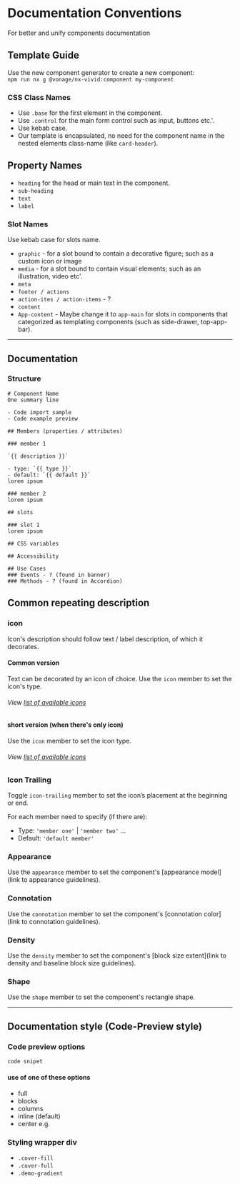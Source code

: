 # Documentation Conventions

For better and unify components documentation

## Template Guide

Use the new component generator to create a new component:  
`npm run nx g @vonage/nx-vivid:component my-component`

### CSS Class Names

- Use `.base` for the first element in the component.
- Use `.control` for the main form control such as input, buttons etc.'.
- Use kebab case.
- Our template is encapsulated, no need for the component name in the nested elements class-name (like `card-header`).

## Property Names

- `heading` for the head or main text in the component.
- `sub-heading`
- `text`
- `label`

### Slot Names

Use kebab case for slots name.

- `graphic` - for a slot bound to contain a decorative figure; such as a custom icon or image
- `media` - for a slot bound to contain visual elements; such as an illustration, video etc'.
- `meta`
- `footer / actions`
- `action-ites / action-items` - ?
- `content`
- `App-content` - Maybe change it to `app-main` for slots in components that categorized as templating components (such as side-drawer, top-app-bar).

<hr>

## Documentation

### Structure

```
# Component Name
One summary line

- Code import sample
- Code example preview 

## Members (properties / attributes)

### member 1

`{{ description }}`

- type: `{{ type }}`
- default: `{{ default }}`
lorem ipsum

### member 2
lorem ipsum

## slots

### slot 1
lorem ipsum

## CSS variables

## Accessibility

## Use Cases
### Events - ? (found in banner)
### Methods - ? (found in Accordion)
```

## Common repeating description

### icon

Icon's description should follow text / label description, of which it decorates.

#### Common version

Text can be decorated by an icon of choice. Use the `icon` member to set the icon's type.

###### View [list of available icons](https://icons.vivid.vonage.com)

#### short version (when there's only icon)

Use the `icon` member to set the icon type.

###### View [list of available icons](https://icons.vivid.vonage.com)

### Icon Trailing

Toggle `icon-trailing` member to set the icon’s placement at the beginning or end.

For each member need to specify (if there are):

- Type: `'member one'` | `'member two'` ...
- Default: `'default member'`

### Appearance

Use the `appearance` member to set the component's [appearance model](link to appearance guidelines).

### Connotation

Use the `connotation` member to set the component's [connotation color](link to connotation guidelines).

### Density

Use the `density` member to set the component's [block size extent](link to density and baseline block size guidelines).

### Shape

Use the `shape` member to set the component's rectangle shape.

<hr>

## Documentation style (Code-Preview style)

### Code preview options

```html preview blocks
code snipet
```

#### use of one of these options

- full
- blocks
- columns
- inline (default)
- center
e.g.
### Styling wrapper div

- `.cover-fill`
- `.cover-full`
- `.demo-gradient`
